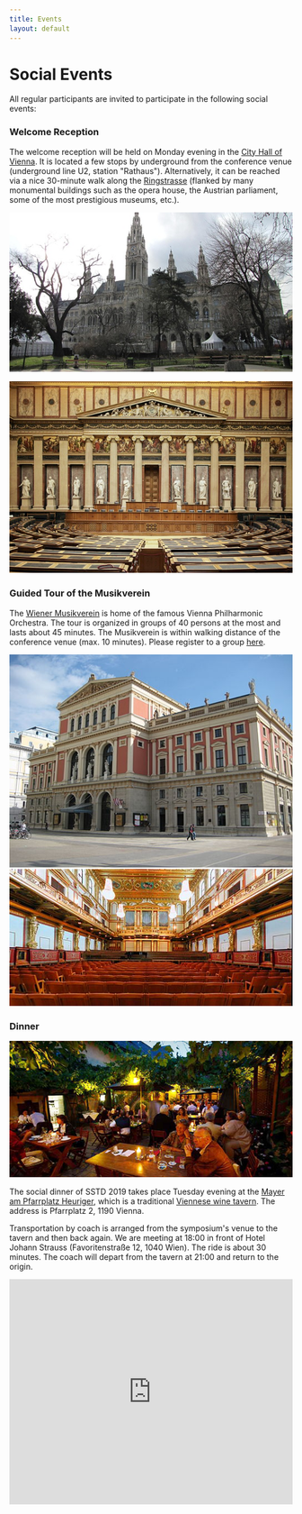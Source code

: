 ```yaml
---
title: Events
layout: default
---
```


# Social Events

All regular participants are invited to participate in the following social events:

### Welcome Reception

The welcome reception will be held on Monday evening in the [City Hall of Vienna](https://www.wien.gv.at/english/cityhall/). 
It is located a few stops by underground from the conference venue (underground line U2, station "Rathaus"). 
Alternatively, it can be reached via a nice 30-minute walk along the [Ringstrasse](https://en.wikipedia.org/wiki/Vienna_Ring_Road) (flanked by many monumental 
buildings such as the opera house, the Austrian parliament, some of the most prestigious museums, etc.).

![city_hall_1](/assets/images/ch1.jpg)

![city_hall_2](/assets/images/ch2.jpg)

### Guided Tour of the Musikverein

The [Wiener Musikverein](https://www.musikverein.at) is home of the famous Vienna Philharmonic Orchestra. The tour is organized in groups of 
40 persons at the most and lasts about 45 minutes. The Musikverein is within walking distance of the conference 
venue (max. 10 minutes). Please register to a group [here](http://goo.gl/h8H3T2).


![Musikverein_1](/assets/images/Musikverein_in_Wien.JPG)
![Musikverein_2](/assets/images/512px-Musikverein_Goldener_Saal.jpg)

### Dinner

![Musikverein_2](/assets/images/heuriger.jpg)

The social dinner of SSTD 2019 takes place Tuesday evening at the 
[Mayer am Pfarrplatz Heuriger](https://www.pfarrplatz.at/en/the-heurige/), 
which is a traditional [Viennese wine tavern](https://www.wien.info/en/shopping-wining-dining/wine/heurige-2). 
The address is Pfarrplatz 2, 1190 Vienna.

Transportation by coach is arranged from the symposium's venue to the tavern and then back again. 
We are meeting at 18:00 in front of Hotel Johann Strauss (Favoritenstraße 12, 1040 Wien). The ride 
is about 30 minutes. The coach will depart from the tavern at 21:00 and return to the origin.

<div>
<iframe src="https://www.google.com/maps/embed?pb=!1m18!1m12!1m3!1d2659.606176057875!2d16.36703781565102!3d48.19493897922798!2m3!1f0!2f0!3f0!3m2!1i1024!2i768!4f13.1!3m3!1m2!1s0x476d0781f38b558b%3A0x6ceff242d3dfb670!2sFavoritenstra%C3%9Fe+12%2C+1040+Wien!5e0!3m2!1sen!2sat!4v1566296523825!5m2!1sen!2sat" width="100%" height="400" frameborder="0" style="border:0" allowfullscreen>
</iframe>
</div>

<br/>



